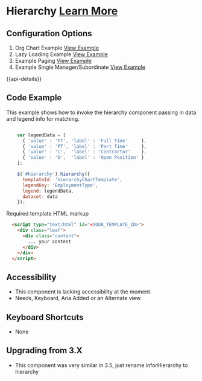 
# Hierarchy  [Learn More](#)

## Configuration Options

1. Org Chart Example [View Example]( ../components/hierarchy/example-index)
2. Lazy Loading Example [View Example]( ../components/hierarchy/example-lazy-loading)
3. Example Paging [View Example]( ../components/hierarchy/example-paging)
4. Example Single Manager/Subordinate [View Example]( ../components/hierarchy/example-single)

{{api-details}}

## Code Example

This example shows how to invoke the hierarchy component passing in data and legend info for matching.

```javascript

    var legendData = [
      { 'value' : 'FT', 'label' : 'Full Time'     },
      { 'value' : 'PT', 'label' : 'Part Time'     },
      { 'value' : 'C',  'label' : 'Contractor'    },
      { 'value' : 'O',  'label' : 'Open Position' }
    ];

    $('#hierarchy').hierarchy({
      templateId: 'hierarchyChartTemplate',
      legendKey: 'EmploymentType',
      legend: legendData,
      dataset: data
    });


```

Required template HTML markup

```HTML
  <script type="text/html" id="<YOUR_TEMPLATE_ID>">
    <div class="leaf">
      <div class="content">
        ... your content
      </div>
    </div>
  </script>
```

## Accessibility

- This component is lacking accessibility at the moment.
- Needs, Keyboard, Aria Added or an Alternate view.


## Keyboard Shortcuts

- None

## Upgrading from 3.X

-  This component was very similar in 3.5, just rename inforHierarchy to hierarchy
